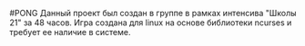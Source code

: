 #PONG
Данный проект был создан в группе в рамках интенсива "Школы 21" за 48 часов. Игра создана для linux на основе библиотеки ncurses и требует ее наличие в системе.